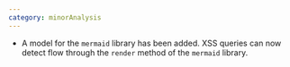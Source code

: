 ```yaml
---
category: minorAnalysis
---
```

* A model for the `mermaid` library has been added. XSS queries can now detect flow through the `render` method of the `mermaid` library. 